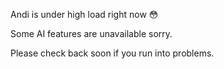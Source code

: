 Andi is under high load right now 😳

Some AI features are unavailable sorry.

Please check back soon if you run into problems.
